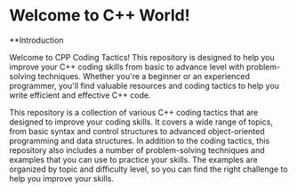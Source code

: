 # Welcome to C++ World!

**Introduction 

Welcome to CPP Coding Tactics! This repository is designed to help you improve your C++ coding skills from basic to advance level with problem-solving techniques. Whether you're a beginner or an experienced programmer, you'll find valuable resources and coding tactics to help you write efficient and effective C++ code.

This repository is a collection of various C++ coding tactics that are designed to improve your coding skills. It covers a wide range of topics, from basic syntax and control structures to advanced object-oriented programming and data structures. In addition to the coding tactics, this repository also includes a number of problem-solving techniques and examples that you can use to practice your skills. The examples are organized by topic and difficulty level, so you can find the right challenge to help you improve your skills.
